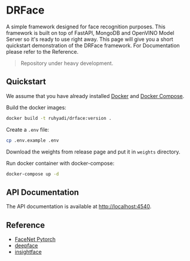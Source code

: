 # DRFace
A simple framework designed for face recognition purposes. This framework is built on top of FastAPI, MongoDB and OpenVINO Model Server so it's ready to use right away. This page will give you a short quickstart demonstration of the DRFace framework. For Documentation please refer to the Reference.
> Repository under heavy development.

## Quickstart
We assume that you have already installed [Docker](https://docs.docker.com/get-docker/) and [Docker Compose](https://docs.docker.com/compose/install/).

Build the docker images:
```bash
docker build -t ruhyadi/drface:version .
```

Create a `.env` file:
```bash
cp .env.example .env
```

Download the weights from release page and put it in `weights` directory.

Run docker container with docker-compose:
```bash
docker-compose up -d
```

## API Documentation
The API documentation is available at [http://localhost:4540](http://localhost:4540).


## Reference
- [FaceNet Pytorch](https://github.com/timesler/facenet-pytorch)
- [deepface](https://github.com/serengil/deepface)
- [insightface](https://github.com/deepinsight/insightface)